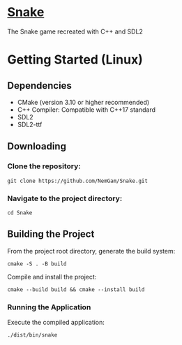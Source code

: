 # [Snake](https://github.com/NemGam/Snake/releases/download/v1.1.0/Snake.zip)
The Snake game recreated with C++ and SDL2



# Getting Started (Linux)
## Dependencies
- CMake (version 3.10 or higher recommended)
- C++ Compiler: Compatible with C++17 standard
- SDL2
- SDL2-ttf

## Downloading
### Clone the repository:
	git clone https://github.com/NemGam/Snake.git
### Navigate to the project directory:
	cd Snake

## Building the Project
From the project root directory, generate the build system:

	cmake -S . -B build

Compile and install the project:

    cmake --build build && cmake --install build

### Running the Application
Execute the compiled application:

	./dist/bin/snake
